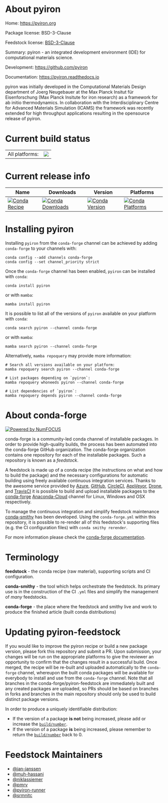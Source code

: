 About pyiron
============

Home: https://pyiron.org

Package license: BSD-3-Clause

Feedstock license: [BSD-3-Clause](https://github.com/conda-forge/pyiron-feedstock/blob/main/LICENSE.txt)

Summary: pyiron - an integrated development environment (IDE) for computational materials science.

Development: https://github.com/pyiron

Documentation: https://pyiron.readthedocs.io

pyiron was initially developed in the Computational Materials Design department of Joerg Neugebauer at the
Max Planck Insitut für Eisenforschung (Max Planck Insitute for iron research) as a framework for ab initio
thermodynamics. In collaboration with the Interdisciplinary Centre for Advanced Materials Simulation (ICAMS)
the framework was recently extended for high throughput applications resulting in the opensource release of
pyiron.


Current build status
====================


<table><tr><td>All platforms:</td>
    <td>
      <a href="https://dev.azure.com/conda-forge/feedstock-builds/_build/latest?definitionId=5686&branchName=main">
        <img src="https://dev.azure.com/conda-forge/feedstock-builds/_apis/build/status/pyiron-feedstock?branchName=main">
      </a>
    </td>
  </tr>
</table>

Current release info
====================

| Name | Downloads | Version | Platforms |
| --- | --- | --- | --- |
| [![Conda Recipe](https://img.shields.io/badge/recipe-pyiron-green.svg)](https://anaconda.org/conda-forge/pyiron) | [![Conda Downloads](https://img.shields.io/conda/dn/conda-forge/pyiron.svg)](https://anaconda.org/conda-forge/pyiron) | [![Conda Version](https://img.shields.io/conda/vn/conda-forge/pyiron.svg)](https://anaconda.org/conda-forge/pyiron) | [![Conda Platforms](https://img.shields.io/conda/pn/conda-forge/pyiron.svg)](https://anaconda.org/conda-forge/pyiron) |

Installing pyiron
=================

Installing `pyiron` from the `conda-forge` channel can be achieved by adding `conda-forge` to your channels with:

```
conda config --add channels conda-forge
conda config --set channel_priority strict
```

Once the `conda-forge` channel has been enabled, `pyiron` can be installed with `conda`:

```
conda install pyiron
```

or with `mamba`:

```
mamba install pyiron
```

It is possible to list all of the versions of `pyiron` available on your platform with `conda`:

```
conda search pyiron --channel conda-forge
```

or with `mamba`:

```
mamba search pyiron --channel conda-forge
```

Alternatively, `mamba repoquery` may provide more information:

```
# Search all versions available on your platform:
mamba repoquery search pyiron --channel conda-forge

# List packages depending on `pyiron`:
mamba repoquery whoneeds pyiron --channel conda-forge

# List dependencies of `pyiron`:
mamba repoquery depends pyiron --channel conda-forge
```


About conda-forge
=================

[![Powered by
NumFOCUS](https://img.shields.io/badge/powered%20by-NumFOCUS-orange.svg?style=flat&colorA=E1523D&colorB=007D8A)](https://numfocus.org)

conda-forge is a community-led conda channel of installable packages.
In order to provide high-quality builds, the process has been automated into the
conda-forge GitHub organization. The conda-forge organization contains one repository
for each of the installable packages. Such a repository is known as a *feedstock*.

A feedstock is made up of a conda recipe (the instructions on what and how to build
the package) and the necessary configurations for automatic building using freely
available continuous integration services. Thanks to the awesome service provided by
[Azure](https://azure.microsoft.com/en-us/services/devops/), [GitHub](https://github.com/),
[CircleCI](https://circleci.com/), [AppVeyor](https://www.appveyor.com/),
[Drone](https://cloud.drone.io/welcome), and [TravisCI](https://travis-ci.com/)
it is possible to build and upload installable packages to the
[conda-forge](https://anaconda.org/conda-forge) [Anaconda-Cloud](https://anaconda.org/)
channel for Linux, Windows and OSX respectively.

To manage the continuous integration and simplify feedstock maintenance
[conda-smithy](https://github.com/conda-forge/conda-smithy) has been developed.
Using the ``conda-forge.yml`` within this repository, it is possible to re-render all of
this feedstock's supporting files (e.g. the CI configuration files) with ``conda smithy rerender``.

For more information please check the [conda-forge documentation](https://conda-forge.org/docs/).

Terminology
===========

**feedstock** - the conda recipe (raw material), supporting scripts and CI configuration.

**conda-smithy** - the tool which helps orchestrate the feedstock.
                   Its primary use is in the construction of the CI ``.yml`` files
                   and simplify the management of *many* feedstocks.

**conda-forge** - the place where the feedstock and smithy live and work to
                  produce the finished article (built conda distributions)


Updating pyiron-feedstock
=========================

If you would like to improve the pyiron recipe or build a new
package version, please fork this repository and submit a PR. Upon submission,
your changes will be run on the appropriate platforms to give the reviewer an
opportunity to confirm that the changes result in a successful build. Once
merged, the recipe will be re-built and uploaded automatically to the
`conda-forge` channel, whereupon the built conda packages will be available for
everybody to install and use from the `conda-forge` channel.
Note that all branches in the conda-forge/pyiron-feedstock are
immediately built and any created packages are uploaded, so PRs should be based
on branches in forks and branches in the main repository should only be used to
build distinct package versions.

In order to produce a uniquely identifiable distribution:
 * If the version of a package **is not** being increased, please add or increase
   the [``build/number``](https://docs.conda.io/projects/conda-build/en/latest/resources/define-metadata.html#build-number-and-string).
 * If the version of a package **is** being increased, please remember to return
   the [``build/number``](https://docs.conda.io/projects/conda-build/en/latest/resources/define-metadata.html#build-number-and-string)
   back to 0.

Feedstock Maintainers
=====================

* [@jan-janssen](https://github.com/jan-janssen/)
* [@muh-hassani](https://github.com/muh-hassani/)
* [@niklassiemer](https://github.com/niklassiemer/)
* [@pmrv](https://github.com/pmrv/)
* [@pyiron-runner](https://github.com/pyiron-runner/)
* [@srmnitc](https://github.com/srmnitc/)

